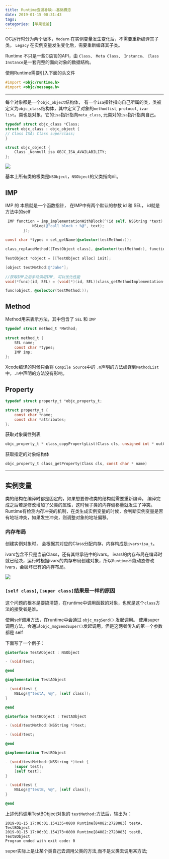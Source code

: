 ```yaml
---
title: Runtime查漏补缺--基础概念
date: 2019-01-15 00:31:43
tags:
categories: [苹果爸爸]
---
```


OC运行时分为两个版本，`Modern` 在实例变量发生变化后，不需要重新编译其子类。 `Legacy` 在实例变量发生变化后，需要重新编译其子类。

Runtime 不只是一些C语言的API，由 `Class`、 `Meta Class`、 `Instance`、 `Class Instance`是一套完整的面向对象的数据结构。

使用Runtime需要引入下面的头文件

``` objectivec
#import <objc/runtime.h> 
#import <objc/message.h>
```

<!-- more -->

---

每个对象都是一个`objc_object`结构体， 有一个`isa`指针指向自己所属的类，类被定义为`objc_class`结构体，其中定义了对象的`methodlist`, `protocol`, `ivar list`。类也是对象，它的`isa`指针指向`meta_class`, 元类对的`isa`指针指向自己。

``` c
typedef struct objc_class *Class; 
struct objc_class : objc_object { 
// Class ISA; Class superclass; 
}

struct objc_object {
    Class _Nonnull isa OBJC_ISA_AVAILABILITY;
};
```

![](http://note.huyangjie.cn/media/15475227972776/15475239873450.jpg)

基本上所有类的根类是`NSObject`，`NSObject`的父类指向nil。

## IMP

 IMP 的 本质就是一个函数指针， 在IMP中有两个默认的参数 id 和 SEL， id就是方法中的self
       
``` objectivec      
 IMP function = imp_implementationWithBlock(^(id self, NSString *text) {
            NSLog(@"call block : %@", text);
        });
        
const char *types = sel_getName(@selector(testMethod:));

class_replaceMethod([TestObject class], @selector(testMethod:), function, types);
        
TestObject *object = [[TestObject alloc] init];

[object testMethod:@"Jake"];
        
//获取IMP之后手动调用IMP, 可以优化性能
void(*func)(id, SEL) = (void(*)(id, SEL))class_getMethodImplementation([TestObject class], @selector(testMethod:));

func(object, @selector(testMethod:));       
```     

## Method

Method用来表示方法，其中包含了 `SEL` 和 `IMP`

``` objectivec
typedef struct method_t *Method;
 
struct method_t { 
    SEL name; 
    const char *types; 
    IMP imp; 
};
```

Xcode编译的时候只会将 `Compile Source`中的 `.m`声明的方法编译到`MethodList`中，`.h`中声明的方法没有影响。

## Property

``` objectivec
typedef struct property_t *objc_property_t;

struct property_t { 
    const char *name; 
    const char *attributes; 
};
```

获取对象属性列表

``` c
objc_property_t * class_copyPropertyList(Class cls, unsigned int * outCount)
```

获取指定的对象结构体

``` objectivec
objc_property_t class_getProperty(Class cls, const char * name)
```

---

## 实例变量

类的结构在编译时都是固定的，如果想要修改类的结构就需要重新编译。 编译完成之后若是修改增加了父类的属性，这时候子类的内存偏移量就发生了冲突。Runtime有检测内存冲突的机制，在类生成实例变量的时候，会判断实例变量是否有地址冲突，如果发生冲突，则调整对象的地址偏移。


### 内存布局
创建实例对象时， 会根据其对应的Class分配内存，内存构成是`ivars+isa_t`。

ivars包含不只是当前Class，还有其继承链中的ivars。 ivars的内存布局在编译时就已经决，运行时根据ivars的内存布局创建对象，所以`Runtime`不能动态修改ivars，会破坏已有的内存布局。

![](http://note.huyangjie.cn/media/15475227972776/15475406877317.jpg)


### `[self class]`, `[super class]`结果是一样的原因

这个问题的根本是要搞清楚，在runtime中调用函数的对象，也就是这个`class`方法的接受者是谁。

使用self调用方法，在runtime中会通过 `objc_msgSend()` 发起调用。
使用super调用方法，会通过`objc_msgSendSuper()`发起调用，但是这两者传入的第一个参数 都是 self

下面写了一个例子：

``` objectivec
@interface TestAObject : NSObject

- (void)test;

@end

@implementation TestAObject

- (void)test {
    NSLog(@"testA, %@", [self class]);
}

@end

@interface TestBObject : TestAObject

- (void)testMethod:(NSString *)text;

- (void)test;

@end

@implementation TestBObject

- (void)testMethod:(NSString *)text {
    [super test];
    [self test];
}

- (void)test {
    NSLog(@"testB, %@", [self class]);
}

@end
```

上述代码调用TestBObject对象的 `testMethod:`方法后，输出为：

```
2019-01-15 17:06:01.154135+0800 Runtime[84082:2728083] testA, TestBObject
2019-01-15 17:06:01.154173+0800 Runtime[84082:2728083] testB, TestBObject
Program ended with exit code: 0
```

super实际上是让某个类自己去调用父类的方法,而不是父类去调用某方法;